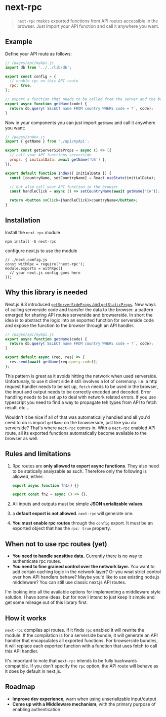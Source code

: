 # next-rpc

> `next-rpc` makes exported functions from API routes accessible in the browser. Just import your API function and call it anywhere you want.

## Example

Define your API route as follows:

```js
// /pages/api/myApi.js
import db from '../../lib/db';

export const config = {
  // enable rpc on this API route
  rpc: true,
};

// export a function that needs to be called from the server and the browser
export async function getName(code) {
  return db.query(`SELECT name FROM country WHERE code = ?`, code);
}
```

Now in your components you can just import `getName` and call it anywhere you want:

```jsx
// /pages/index.js
import { getName } from './api/myApi';

export const getServerSideProps = async () => ({
  // call your API functions serverside
  props: { initialData: await getName('US') },
});

export default function Index({ initialData }) {
  const [countryName, setCountryName] = React.useState(initialData);

  // but also call your API function in the browser
  const handleClick = async () => setCountryName(await getName('CA'));

  return <button onClick={handleClick}>countryName</button>;
}
```

## Installation

Install the `next-rpc` module

```
npm install -S next-rpc
```

configure next.js to use the module

```tsx
// ./next.config.js
const withRpc = require('next-rpc');
module.exports = withRpc({
  // your next.js config goes here
});
```

## Why this library is needed

Next.js 9.3 introduced [`getServerSideProps` and `getStaticProps`](https://nextjs.org/docs/basic-features/data-fetching). New ways of calling serverside code and transfer the data to the browser. a pattern emerged for sharing API routes serverside and browserside. In short the idea is to abstract the logic into an exported function for serverside code and expose the function to the browser through an API handler.

```js
// /pages/api/myApi.js
export async function getName(code) {
  return db.query(`SELECT name FROM country WHERE code = ?`, code);
}

export default async (req, res) => {
  res.send(await getName(req.query.code));
};
```

This pattern is great as it avoids hitting the network when used serverside. Unfortunaly, to use it client side it still involves a lot of ceremony. i.e. a http request handler needs to be set up, `fetch` needs to be used in the browser, the input and output needs to be correctly encoded and decoded. Error handling needs to be set up to deal with network related errors. If you use typescript you need to find a way to propagate teh types from API to fetch result. etc...

Wouldn't it be nice if all of that was automatically handled and all you'd need to do is import `getName` on the browserside, just like you do serverside? That's where `nect-rpc` comes in. With a `nect-rpc` enabled API route, all its exported functions automatically become available to the browser as well.

## Rules and limitations

1. Rpc routes are **only allowed to export async functions**. They also need to be statically analyzable as such. Therefore only the following is allowed, either:

   ```js
   export async function fn1() {}

   export const fn2 = async () => {};
   ```

2. All inputs and outputs must be simple **JSON serializable values**.
3. a **default export is not allowed**. `next-rpc` will generate one.
4. **You must enable rpc routes** through the `config` export. It must be an exported object that has the `rpc: true` property.

## When not to use rpc routes (yet)

- **You need to handle sensitive data.** Currently there is no way to authenticate rpc routes.
- **You need to fine grained control over the network layer.** You want to add certain caching logic in the network layer? Or you wnat strict control over how API handlers behave? Maybe you'd like to use existing node.js middleware? You can still use classic next.js API routes.

I'm looking into all the available options for implementing a middleware style solution. I have some ideas, but for now I intend to just keep it simple and get some mileage out of this library first.

## How it works

`next-rpc` compiles api routes. If it finds `rpc` enabled it will rewrite the module. If the compilation is for a serverside bundle, it will generate an API handler that encapsulates all exported functions. For browserside bundles, it will replace each exported function with a function that uses fetch to call this API handler.

It's important to note that `next-rpc` intends to be fully backwards compatible. If you don't specify the `rpc` option, the API route will behave as it does by default in next.js.

## Roadmap

- **Improve dev experience**, warn when using unserializable input/output
- **Come up with a Middleware mechanism**, with the primary purpose of enabling authentication
